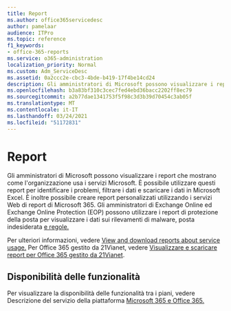 ```yaml
---
title: Report
ms.author: office365servicedesc
author: pamelaar
audience: ITPro
ms.topic: reference
f1_keywords:
- office-365-reports
ms.service: o365-administration
localization_priority: Normal
ms.custom: Adm_ServiceDesc
ms.assetid: 0a2ccc2e-cbc3-4bde-b419-17f4be14cd24
description: Gli amministratori di Microsoft possono visualizzare i report che mostrano come l'organizzazione usa i servizi Microsoft. È possibile utilizzare questi report per identificare i problemi, filtrare i dati e scaricare i dati in Microsoft Excel. È inoltre possibile creare report personalizzati utilizzando i servizi Web di report di Microsoft 365. Gli amministratori di Exchange Online ed Exchange Online Protection (EOP) possono utilizzare i report di protezione della posta per visualizzare i dati sui rilevamenti di malware, posta indesiderata e regole.
ms.openlocfilehash: b3a83bf310c3cec7fed4ebd36bacc2202ff8ec79
ms.sourcegitcommit: a2b77dae1341753f5f98c3d3b39d70454c3ab05f
ms.translationtype: MT
ms.contentlocale: it-IT
ms.lasthandoff: 03/24/2021
ms.locfileid: "51172831"
---
```

# <a name="reports"></a>Report

Gli amministratori di Microsoft possono visualizzare i report che mostrano come l'organizzazione usa i servizi Microsoft. È possibile utilizzare questi report per identificare i problemi, filtrare i dati e scaricare i dati in Microsoft Excel. È inoltre possibile creare report personalizzati utilizzando i servizi Web di report di Microsoft 365. Gli amministratori di Exchange Online ed Exchange Online Protection (EOP) possono utilizzare i report di protezione della posta per visualizzare i dati sui rilevamenti di malware, posta indesiderata [e regole.](/exchange/monitoring/use-mail-protection-reports)
  
Per ulteriori informazioni, vedere [View and download reports about service usage.](/microsoft-365/admin/activity-reports/activity-reports) Per Office 365 gestito da 21Vianet, vedere [Visualizzare e scaricare report per Office 365 gestito da 21Vianet](/microsoft-365/admin/activity-reports/activity-reports).
  
## <a name="feature-availability"></a>Disponibilità delle funzionalità

Per visualizzare la disponibilità delle funzionalità tra i piani, vedere Descrizione del servizio della piattaforma [Microsoft 365 e Office 365.](office-365-platform-service-description.md)
